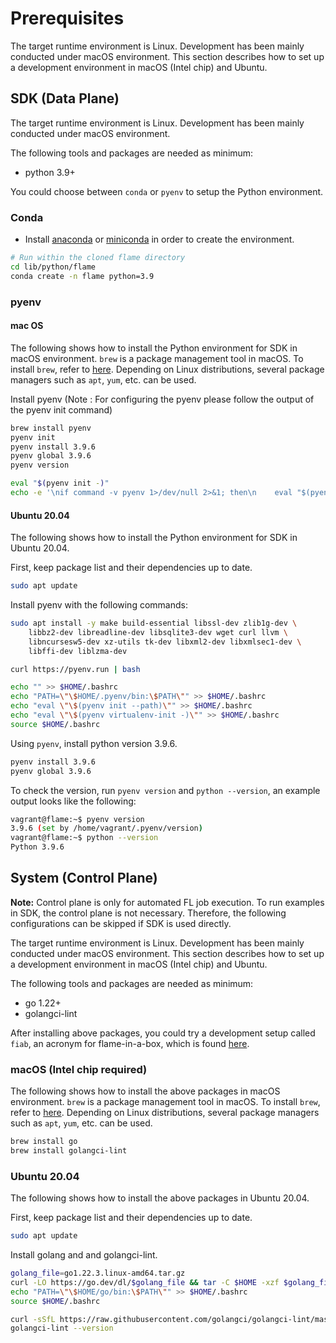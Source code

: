 # Prerequisites

The target runtime environment is Linux. Development has been mainly conducted under macOS environment. This section describes how to set up a development environment in macOS (Intel chip) and Ubuntu.

## SDK (Data Plane)

The target runtime environment is Linux. Development has been mainly conducted under macOS environment.

The following tools and packages are needed as minimum:
- python 3.9+

You could choose between `conda` or `pyenv` to setup the Python environment.

### Conda

* Install [anaconda](https://www.anaconda.com/download/) or [miniconda](https://docs.conda.io/en/latest/miniconda.html) in order to create the environment.

```bash
# Run within the cloned flame directory
cd lib/python/flame
conda create -n flame python=3.9
```

### pyenv

#### mac OS

The following shows how to install the Python environment for SDK in macOS environment.
`brew` is a package management tool in macOS. To install `brew`, refer to [here](https://docs.brew.sh/Installation).
Depending on Linux distributions, several package managers such as `apt`, `yum`, etc. can be used.

Install pyenv (Note : For configuring the pyenv please follow the output of the pyenv init command)
```bash
brew install pyenv
pyenv init
pyenv install 3.9.6
pyenv global 3.9.6
pyenv version

eval "$(pyenv init -)"
echo -e '\nif command -v pyenv 1>/dev/null 2>&1; then\n    eval "$(pyenv init -)"\nfi' >> ~/.bash_profile
```

#### Ubuntu 20.04

The following shows how to install the Python environment for SDK in Ubuntu 20.04.

First, keep package list and their dependencies up to date.
```bash
sudo apt update
```

Install pyenv with the following commands:
```bash
sudo apt install -y make build-essential libssl-dev zlib1g-dev \
    libbz2-dev libreadline-dev libsqlite3-dev wget curl llvm \
    libncursesw5-dev xz-utils tk-dev libxml2-dev libxmlsec1-dev \
    libffi-dev liblzma-dev

curl https://pyenv.run | bash

echo "" >> $HOME/.bashrc
echo "PATH=\"\$HOME/.pyenv/bin:\$PATH\"" >> $HOME/.bashrc
echo "eval \"\$(pyenv init --path)\"" >> $HOME/.bashrc
echo "eval \"\$(pyenv virtualenv-init -)\"" >> $HOME/.bashrc
source $HOME/.bashrc
```

Using `pyenv`, install python version 3.9.6.
```bash
pyenv install 3.9.6
pyenv global 3.9.6
```
To check the version, run `pyenv version` and `python --version`, an example output looks like the following:
```bash
vagrant@flame:~$ pyenv version
3.9.6 (set by /home/vagrant/.pyenv/version)
vagrant@flame:~$ python --version
Python 3.9.6
```

## System (Control Plane)

**Note:** Control plane is only for automated FL job execution. To run examples in SDK, the control plane is not necessary. Therefore, the following configurations can be skipped if SDK is used directly.

The target runtime environment is Linux. Development has been mainly conducted under macOS environment. This section describes how to set up a development environment in macOS (Intel chip) and Ubuntu.

The following tools and packages are needed as minimum:
- go 1.22+
- golangci-lint

After installing above packages, you could try a development setup called `fiab`, an acronym for flame-in-a-box, which is found [here](system/fiab.md).

### macOS (Intel chip required)

The following shows how to install the above packages in macOS environment.
`brew` is a package management tool in macOS. To install `brew`, refer to [here](https://docs.brew.sh/Installation).
Depending on Linux distributions, several package managers such as `apt`, `yum`, etc. can be used.

```bash
brew install go
brew install golangci-lint
```
### Ubuntu 20.04

The following shows how to install the above packages in Ubuntu 20.04.

First, keep package list and their dependencies up to date.
```bash
sudo apt update
```

Install golang and and golangci-lint.
```bash
golang_file=go1.22.3.linux-amd64.tar.gz
curl -LO https://go.dev/dl/$golang_file && tar -C $HOME -xzf $golang_file
echo "PATH=\"\$HOME/go/bin:\$PATH\"" >> $HOME/.bashrc
source $HOME/.bashrc

curl -sSfL https://raw.githubusercontent.com/golangci/golangci-lint/master/install.sh | sh -s -- -b $(go env GOPATH)/bin v1.49.0
golangci-lint --version
```

